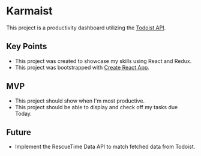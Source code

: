 # Karmaist

This project is a productivity dashboard utilizing the [Todoist API](https://developer.todoist.com/).

## Key Points

* This project was created to showcase my skills using React and Redux.
* This project was bootstrapped with [Create React App](https://github.com/facebookincubator/create-react-app).

## MVP

* This project should show when I'm most productive.
* This project should be able to display and check off my tasks due Today.

## Future

* Implement the RescueTime Data API to match fetched data from Todoist.